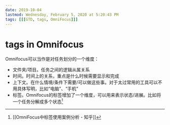 ```yaml
---
date: 2019-10-04
lastmod: Wednesday, February 5, 2020 at 5:20:43 PM
tags: [[[GTD, tags, OmniFocus]]]
---
```

# tags in Omnifocus

Omnifocus可以当作是对任务划分的一个维度：
* 文件夹/项目。任务之间的逻辑从属关系
* 时间。时间上的关系，重点是什么时候需要显示和完成
* 上下文。在什么情境/条件下需要/可以做这些事。对于太过常用的工具可以不用具体写明，比如“电脑”、“手机”
* 标签。Omnifocus的标签增加了一个维度，可以用来表示状态/进展。比如将一个任务分解成多个状态[^FF4907C05144]



[^FF4907C05144]: [[OmniFocus中标签使用案例分析 - 知乎]]